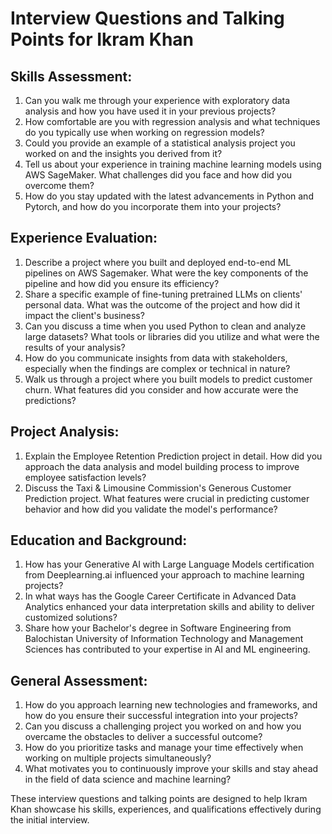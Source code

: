 # Interview Questions and Talking Points for Ikram Khan

## Skills Assessment:
1. Can you walk me through your experience with exploratory data analysis and how you have used it in your previous projects?
2. How comfortable are you with regression analysis and what techniques do you typically use when working on regression models?
3. Could you provide an example of a statistical analysis project you worked on and the insights you derived from it?
4. Tell us about your experience in training machine learning models using AWS SageMaker. What challenges did you face and how did you overcome them?
5. How do you stay updated with the latest advancements in Python and Pytorch, and how do you incorporate them into your projects?

## Experience Evaluation:
1. Describe a project where you built and deployed end-to-end ML pipelines on AWS Sagemaker. What were the key components of the pipeline and how did you ensure its efficiency?
2. Share a specific example of fine-tuning pretrained LLMs on clients' personal data. What was the outcome of the project and how did it impact the client's business?
3. Can you discuss a time when you used Python to clean and analyze large datasets? What tools or libraries did you utilize and what were the results of your analysis?
4. How do you communicate insights from data with stakeholders, especially when the findings are complex or technical in nature?
5. Walk us through a project where you built models to predict customer churn. What features did you consider and how accurate were the predictions?

## Project Analysis:
1. Explain the Employee Retention Prediction project in detail. How did you approach the data analysis and model building process to improve employee satisfaction levels?
2. Discuss the Taxi & Limousine Commission's Generous Customer Prediction project. What features were crucial in predicting customer behavior and how did you validate the model's performance?

## Education and Background:
1. How has your Generative AI with Large Language Models certification from Deeplearning.ai influenced your approach to machine learning projects?
2. In what ways has the Google Career Certificate in Advanced Data Analytics enhanced your data interpretation skills and ability to deliver customized solutions?
3. Share how your Bachelor's degree in Software Engineering from Balochistan University of Information Technology and Management Sciences has contributed to your expertise in AI and ML engineering.

## General Assessment:
1. How do you approach learning new technologies and frameworks, and how do you ensure their successful integration into your projects?
2. Can you discuss a challenging project you worked on and how you overcame the obstacles to deliver a successful outcome?
3. How do you prioritize tasks and manage your time effectively when working on multiple projects simultaneously?
4. What motivates you to continuously improve your skills and stay ahead in the field of data science and machine learning?

These interview questions and talking points are designed to help Ikram Khan showcase his skills, experiences, and qualifications effectively during the initial interview.
